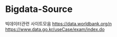 # Bigdata-Source
빅데이터관련 사이트모음
<https://data.worldbank.org/n>
<https://www.data.go.kr/useCase/exam/index.do>
